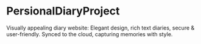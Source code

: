# PersionalDiaryProject
 Visually appealing diary website: Elegant design, rich text diaries, secure &amp; user-friendly. Synced to the cloud, capturing memories with style.
